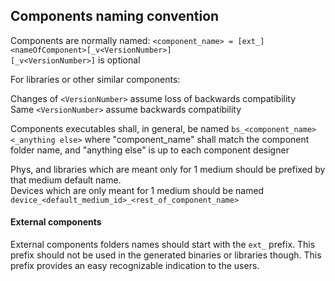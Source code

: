 ## Components naming convention

Components are normally named:
```<component_name> = [ext_]<nameOfComponent>[_v<VersionNumber>]```<br>
```[_v<VersionNumber>]``` is optional

For libraries or other similar components:

Changes of ```<VersionNumber>``` assume loss of backwards compatibility<br>
Same ```<VersionNumber>``` assume backwards compatibility

Components executables shall, in general, be named
```bs_<component_name><_anything else>```
where "component_name" shall match the component folder name, and
"anything else" is up to each component designer

Phys, and libraries which are meant only for 1 medium should be prefixed by
that medium default name.<br>
Devices which are only meant for 1 medium should be named
```device_<default_medium_id>_<rest_of_component_name>```

#### External components

External components folders names should start with the ```ext_``` prefix.
This prefix should not be used in the generated binaries or libraries though.
This prefix provides an easy recognizable indication to the users.

